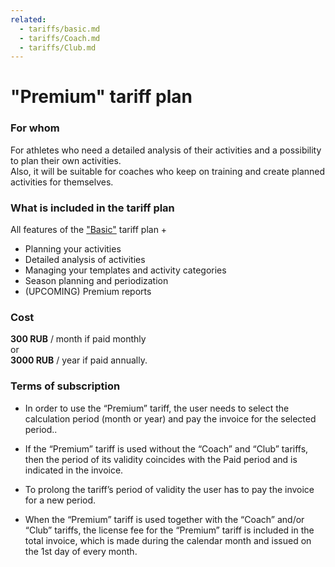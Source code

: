 ```yaml
---
related:
  - tariffs/basic.md
  - tariffs/Coach.md
  - tariffs/Club.md
---
```


# "Premium" tariff plan

### For whom

For athletes who need a detailed analysis of their activities and a possibility to plan their own activities.  
Also, it will be suitable for coaches who keep on training and create planned activities for themselves.

### What is included in the tariff plan

All features of the ["Basic"](/tariffs/basic.md) tariff plan +

* Planning your activities 
* Detailed analysis of activities
* Managing your templates and activity categories
* Season planning and periodization
* \(UPCOMING\) Premium reports  

### Cost

**300 RUB** / month if paid monthly  
or  
**3000 RUB** / year if paid annually.

### Terms of subscription

* In order to use the “Premium” tariff, the user needs to select the calculation period \(month or year\) and pay the invoice for the selected period..

* If the “Premium” tariff is used without the “Coach” and “Club” tariffs, then the period of its validity coincides with the Paid period and is indicated in the invoice.

* To prolong the tariff’s period of validity the user has to pay the invoice for a new period.

* When the “Premium” tariff is used together with the “Coach” and/or “Club” tariffs, the license fee for the “Premium” tariff is included in the total invoice, which is made during the calendar month and issued on the 1st day of every month.



